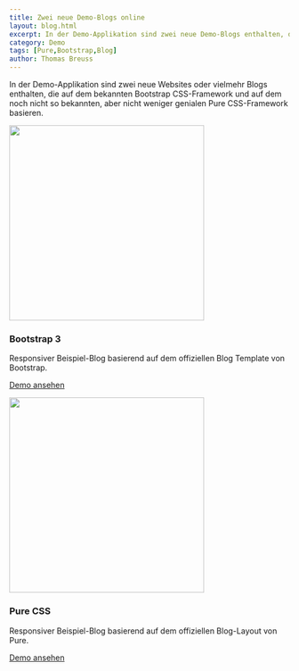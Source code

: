 ```yaml
---
title: Zwei neue Demo-Blogs online
layout: blog.html
excerpt: In der Demo-Applikation sind zwei neue Demo-Blogs enthalten, die auf den bewährten CSS-Frameworks von Bootstrap und Pure basieren.
category: Demo
tags: [Pure,Bootstrap,Blog]
author: Thomas Breuss
---
```


In der Demo-Applikation sind zwei neue Websites oder vielmehr Blogs enthalten,
die auf dem bekannten Bootstrap CSS-Framework und auf dem noch nicht so
bekannten, aber nicht weniger genialen Pure CSS-Framework basieren.

<div class="media">
    <a href="http://demo.getherbie.org/bootstrap" target="_blank"><img src="{{ baseUrl }}/media/bootstrap.jpg" alt="" width="350"></a>
    <h3>Bootstrap 3</h3>
    <p>Responsiver Beispiel-Blog basierend auf dem offiziellen Blog Template von Bootstrap.</p>
    <p><a class="pure-button" href="http://demo.getherbie.org/bootstrap" target="_blank">Demo ansehen</a></p>
</div>

<div class="media">
    <a href="http://demo.getherbie.org/pure" target="_blank"><img src="{{ baseUrl }}/media/pure.jpg" alt="" width="350"></a>
    <h3>Pure CSS</h3>
    <p>Responsiver Beispiel-Blog basierend auf dem offiziellen Blog-Layout von Pure.</p>
    <p><a class="pure-button" href="http://demo.getherbie.org/pure" target="_blank">Demo ansehen</a></p>
</div>
